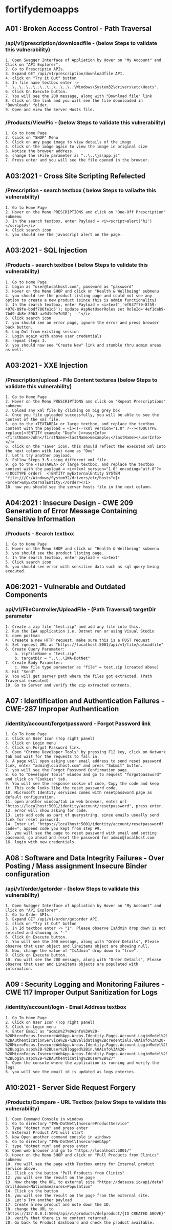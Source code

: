 # fortifydemoapps 

## A01 : Broken Access Control - Path Traversal

### /api/v1/prescription/downloadfile  -  (below Steps to validate this vulnerability)
	1. Open Swagger Interface of Appliation by Hover on "My Account" and Click on "API Explorer".
	2. Go to Prescriptio APIs.
	3. Expand GET /api/v1/prescription/downloadfile API.
	4. click on "Try it Out" button
	5. In file name textbox enter -> "..\..\..\..\..\..\..\..\..\..\Windows\System32\drivers\etc\Hosts".
	6. Click On Execute button.
	7. You will see the 200 message, along with "Download file" link
	8. Click on the link and you will see the file downloaded in "Downloads" folder.
	9. Open and view the Server Hosts file.

### /Products/ViewPic  -  (below Steps to validate this vulnerability)
	1. Go to Home Page
	2. CLick on "SHOP" Menu
	3. Click on any page image to view details of the image
	4. Click on the image again to view the image in original size
	5. Notice the browser address.
	6. change the sFile parameter as "..\..\js\app.js"
	7. Press enter and you will see the file opened in the browser.
	
	
## A03:2021 - Cross Site Scripting Refelected 

### /Prescription - search textbox ( below Steps to valiadte this vulnerability)

	1. Go to Home Page
	2. Hover on the Menu PRESCRIPTIONS and click on "One-Off Prescription" submenu
	3. In the search textbox, enter Payload = <i><script>alert('hi')</script></i>
	4. Click search icon 
    5. you should see the javascript alert on the page.

## A03:2021 - SQL Injection

### /Products - search textbox ( below Steps to validate this vulnerability)
	1. Go to Home Page
    2. Login as "user@localhost.com", password as "password"
	3. Hover on the Menu SHOP and click on "Health & Wellbeing" submenu
    4. you should see the product listing page and could not see any option to create a new product (since this is admin functionality)
	5. In the search textbox, enter Payload = <i>text','ef037f79-8f59-4078-89fe-bbdf786fe1d5'); Update AspNetUserRoles set RoleId='4ef1dab9-7bd9-4b8e-89b3-aa9d1c9e7d38'; --'</i>
	6. Click search icon 
    7. you should see an error page, ignore the error and press browser back button.
    6. Log Out from existing session
    7. Login again with above user credentials
    8. repeat steps 3.
    9. you should now see "Create New" link and stumble thru admin areas as well.

## A03:2021 - XXE Injection

### /Prescription/upload -  File Content textarea (below Steps to validate this vulnerability)
	1. Go to Home Page
	2. Hover on the Menu PRESCRIPTIONS and click on "Repeat Prescriptions" submenu
	3. Upload any xml file by clicking on big grey box
	4. Once you file uploaded successfully, you will be able to see the content of the xml file.
	5. go to the <TEXTAREA> or large textbox, and replace the textbox content with the payload = <i><!--?xml version="1.0" ?--><!DOCTYPE replace[<!ENTITY example "Doe"> ]><userInfo><firstName>John</firstName><lastName>&example;</lastName></userInfo></i>
	6. click on the "save" icon. this should reflect the executed xml into the next column with last name as "Doe"
	7. Let's try another payload.
	8. Follow Steps 3-5 using different xml file.
	9. go to the <TEXTAREA> or large textbox, and replace the textbox content with the payload = <i><?xml version="1.0" encoding="utf-8"?><!DOCTYPE order[  <!ENTITY myExternalEntity SYSTEM "file:///C:/Windows/System32/drivers/etc/hosts">]><order>&myExternalEntity;</order></i>
	10. now you should see the server hosts file in the next column.

## A04:2021 : Insecure Design - CWE 209 Generation of Error Message Containing Sensitive Information

### /Products - Search textbox
	1. Go to Home Page
    2. Hover on the Menu SHOP and click on "Health & Wellbeing" submenu
    3. you should see the product listing page.
	4. In the search textbox, enter payload = <i>text'
	5. Click search icon 
    6. you should see error with sensitive data such as sql query being executed. 

##  A06:2021 - Vulnerable and Outdated Components

### api/v1/FileController/UploadFile - (Path Traversal) targetDir parameter 
	1. Create a zip file "test.zip" and add any file into this.
	2. Run the IWA application i.e. Dotnet run or using Visual Studio
	3. open postman
	4. Creaete a new HTTP request, make sure this is a POST request
	5. Set rqeuest URL as "https://localhost:5001/api/v1/file/uploadfile"
	6. Create Query Parameter: 
		a. zipFileName = "test.zip"
		b. targetDir = "..\..\IWA-DotNet"
	7. Create Body Parameter: 
		c. New file type parameter as "file" = test.zip (created above)
	8. Hit "Send"
	9. You will get server path where the files got extracted. (Path Traversal executed)
	10. Go to Server and verify the zip extracted contents.

## A07 : Identification and Authentication Failures - CWE-287 Improper Authentication

### /identity/account/forgotpassword - Forgot Password link
	1. Go To Home Page
	2. Click on User Icon (Top right panel)
	3. Click on Login menu
	4. Click on Forgot Password link.
	5. Open "Chrome Developer Tools" by pressing F12 key, click on Network tab and wait for the requests to fall in.
	6. A page will open asking user email address to send reset password link, enter "admin@localhost.com" and press "Submit" button.
	7. you will see the Forgot Password Confirmation page.
	8. Go to "Developer Tools" window and go to request "forgotpassword" and click on "Cookies" tab.
	9. You will see the response cookie of code, Copy the code and keep it. This code looks like the reset password code.
	10. Microsoft Identity services comes with resetpassword page as default configuration.
	11. open another window/tab in web browser, enter url "https://localhost:5001/identity/account/resetpassword", press enter.
	12. error will show asking for code.
	13. Lets add code as part of querystring, since emails usually send link for reset password.
	14. Enter url "https://localhost:5001/identity/account/resetpassword?code=", append code you kept from step #9.
	15. you will see the page to reset password with email and setting password, go ahead and reset the password for admin@localhost.com
	16. login with new credentials. 

## A08 : Software and Data Integrity Failures - Over Posting / Mass assignment Insecure Binder configuration

### /api/v1/order/getorder  -  (below Steps to validate this vulnerability)
	1. Open Swagger Interface of Appliation by Hover on "My Account" and Click on "API Explorer".
	2. Go to Order APIs.
	3. Expand GET /api/v1/order/getorder API.
	4. click on "Try it Out" button
	5. In Id textbox enter -> "1". Please observe IsAdmin drop down is not selected and showing as "-"
	6. Click On Execute button.
	7. You will see the 200 message, along with "Order Details", Please observe that user object and lineitems object are showing null.
	8. Now, change the value of "IsAdmin" drop down to "true".
	9. Click on Execute button.
	10. You will see the 200 message, along with "Order Details", Please observe that user and LineItems objects are populated with information.
	
## A09 : Security Logging and Monitoring Failures - CWE 117 Improper Output Sanitization for Logs

### /identity/account/login - Email Address textbox
	1. Go To Home Page
	2. Click on User Icon (Top right panel)
	3. Click on Login menu
	4. Enter Email as "admin%27%0Ainfo%3A%20-%20MicroFocus.InsecureWebApp.Areas.Identity.Pages.Account.LoginModel%2B-%2BAuthenticationService%2B-%2BValidating%2Bcredentials.%0Ainfo%3A%20-%20MicroFocus.InsecureWebApp.Areas.Identity.Pages.Account.LoginModel%2B-%2BLogin.aspx%2B-%2BUser%2Blogged%2Bin.%0Ainfo%3A%20-%20MicroFocus.InsecureWebApp.Areas.Identity.Pages.Account.LoginModel%2B-%2BLogin.aspx%2B-%2BAuthenticating%2BUser%2B%27"
	5. Open the console where the application is running and verify the logs
	6. you will see the email id is updated as logs enteries.

##  A10:2021 - Server Side Request Forgery

### /Products/Compare -  URL Textbox (below Steps to validate this vulnerability)
	1. Open Command Console in windows
	2. Go to directory "IWA-DotNet\InsecureProductService"
	3. Type "dotnet run" and press enter
	4. External Product API will start
	5. Now Open another command console in windows
	6. Go to directory "IWA-DotNet\InsecureWebApp"
	7. type "dotnet run" and press enter
	8. Open web browser and go to "https://localhost:5001/"
	9. Hover on the Menu SHOP and click on "Pull Products from Clinics" submenu
	10. You will see the page with Textbox entry for External product service above.
	11. Click on the button "Pull Products from Clinics"
	12. you will see the result on the page
	13. Now change the URL to external site "https://datausa.io/api/data?drilldowns=Nation&measures=Population" 
	14. Click on the button
	15. you will see the result on the page from the external site.
	16. Let's Try another payload
	17. Create a new product and note down the ID.
	18. change the URL to "https://127.0.0.1:5004/api/v1/products/delproduct/{ID CREATED ABOVE}"
	19. verify that there is no content returned.
	20. Go back to Product dashboard and check the product available.
	



